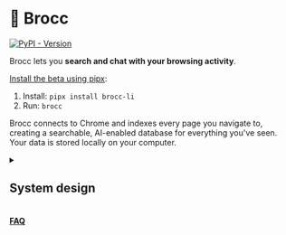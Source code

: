 # 🥦 Brocc

[![PyPI - Version](https://img.shields.io/pypi/v/brocc-li.svg)](https://pypi.org/project/brocc-li)

Brocc lets you **search and chat with your browsing activity**.

[Install the beta using pipx](https://brocc.li/faq#installation):

1. Install: `pipx install brocc-li`
2. Run: `brocc`

Brocc connects to Chrome and indexes every page you navigate to, creating a searchable, AI-enabled database for everything you've seen. Your data is stored locally on your computer.

<details>
<summary><h2>System design</h2></summary>

Indexing personal data is a big responsibility. We believe this kind of software should be:

1. **Local**: Your data belongs on your computer. Brocc never logs or stores your data in the cloud (however, AI features use cloud AI models).
2. **Open**: Our system design and code are [open](https://github.com/substratelabs/brocc?tab=License-1-ov-file) to the public and we welcome contributions.

#### Overview

1. Brocc locally ingests documents from (1) your browser, (2) OAuth-authenticated APIs, and (3) your local filesystem.
2. Everything is converted to [Markdown](https://commonmark.org/help) (straightforward for many webpages, but the long tail of content requires bespoke parsing: dynamic feeds, PDFs, APIs, etc). We split long content into chunks (sized to approximately 1-page of single-spaced text), and store everything locally in [DuckDB](https://duckdb.org).
3. Content is embedded (remotely via our API proxy to [Voyage AI](https://www.voyageai.com)) using a multi-modal embedding [model](https://blog.voyageai.com/2024/11/12/voyage-multimodal-3), and stored locally in [LanceDB](https://github.com/lancedb/lancedb), enabling semantic search across text-and-image content.
4. LLM API requests are always made locally from your computer, using the [OpenRouter](https://openrouter.ai/docs) API key we provision for your account.
5. Logging in is required to provision access to OpenRouter and our API proxy. Minimal data is stored in [Neon Postgres](https://neon.tech/docs), [WorkOS](https://workos.com), and [Upstash Redis](https://upstash.com/docs/redis).

</details>

#### [FAQ](https://brocc.li/faq)
